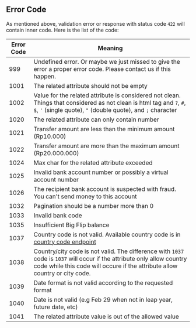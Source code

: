 ## Error Code

As mentioned above, validation error or response with status code `422` will contain inner code. Here is the list of the code:


Error Code | Meaning
---------- | -------
999 | Undefined error. Or maybe we just missed to give the error a proper error code. Please contact us if this happen.
1001 | The related attribute should not be empty
1002 | Value for the related attribute is considered not clean. Things that considered as not clean is html tag and `?`, `#`, `$`, `'` (single quote), `"` (double quote), and `;` character
1020 | The related attribute can only contain number
1021 | Transfer amount are less than the minimum amount (Rp10.000)
1022 | Transfer amount are more than the maximum amount (Rp20.000.000)
1024 | Max char for the related attribute exceeded
1025 | Invalid bank account number or possibly a virtual account number
1026 | The recipient bank account is suspected with fraud. You can't send money to this account
1032 | Pagination should be a number more than 0
1033 | Invalid bank code
1035 | Insufficient Big Flip balance
1037 | Country code is not valid. Available country code is in [country code endpoint](#country-list)
1038 | Country/city code is not valid. The difference with `1037` code is `1037` will occur if the attribute only allow country code while this code will occure if the attribute allow country or city code.
1039 | Date format is not valid according to the requested format
1040 | Date is not valid (e.g Feb 29 when not in leap year, future date, etc)
1041 | The related attribute value is out of the allowed value